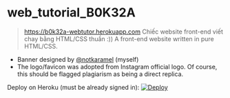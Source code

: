 # web_tutorial_B0K32A
> https://b0k32a-webtutor.herokuapp.com
Chiếc website front-end viết chay bằng HTML/CSS thuần :))
A front-end website written in pure HTML/CSS.

- Banner designed by [@notkaramel](https://www.instagram.com/notkaramel/) (myself)
- The logo/favicon was adopted from Instagram official logo. Of course, this should be flagged plagiarism as being a direct replica.

Deploy on Heroku (must be already signed in):
[![Deploy](https://www.herokucdn.com/deploy/button.png)](https://heroku.com/deploy?template=https://github.com/Karamel2002/web_tutorial_B0K32A)
